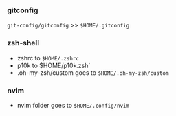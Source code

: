### gitconfig
`git-config/gitconfig` >> `$HOME/.gitconfig`

### zsh-shell
 - zshrc to `$HOME/.zshrc`
 - p10k to $HOME/p10k.zsh`
 - .oh-my-zsh/custom goes to `$HOME/.oh-my-zsh/custom`

### nvim
- nvim folder goes to `$HOME/.config/nvim`
